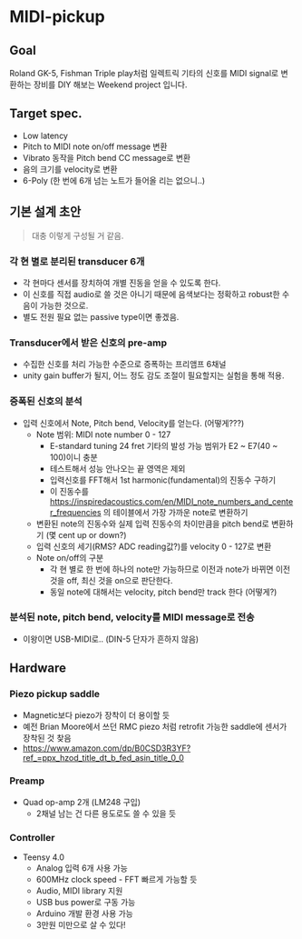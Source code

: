 # MIDI-pickup

## Goal

Roland GK-5, Fishman Triple play처럼 일렉트릭 기타의 신호를 MIDI signal로 변환하는 장비를 DIY 해보는 Weekend project 입니다.

## Target spec.
- Low latency
- Pitch to MIDI note on/off message 변환
- Vibrato 동작을 Pitch bend CC message로 변환
- 음의 크기를 velocity로 변환
- 6-Poly (한 번에 6개 넘는 노트가 들어올 리는 없으니..)

## 기본 설계 초안
> 대충 이렇게 구성될 거 같음.

### 각 현 별로 분리된 transducer 6개
- 각 현마다 센서를 장치하여 개별 진동을 얻을 수 있도록 한다.
- 이 신호를 직접 audio로 쓸 것은 아니기 때문에 음색보다는 정확하고 robust한 수음이 가능한 것으로.
- 별도 전원 필요 없는 passive type이면 좋겠음.

### Transducer에서 받은 신호의 pre-amp 
- 수집한 신호를 처리 가능한 수준으로 증폭하는 프리앰프 6채널
- unity gain buffer가 될지, 어느 정도 감도 조절이 필요할지는 실험을 통해 적용.

### 증폭된 신호의 분석
- 입력 신호에서 Note, Pitch bend, Velocity를 얻는다. (어떻게???)
  - Note 범위: MIDI note number 0 - 127
    - E-standard tuning 24 fret 기타의 발성 가능 범위가 E2 ~ E7(40 ~ 100)이니 충분
    - 테스트해서 성능 안나오는 끝 영역은 제외
    - 입력신호를 FFT해서 1st harmonic(fundamental)의 진동수 구하기
    - 이 진동수를 https://inspiredacoustics.com/en/MIDI_note_numbers_and_center_frequencies 의 테이블에서 가장 가까운 note로 변환하기
  - 변환된 note의 진동수와 실제 입력 진동수의 차이만큼을 pitch bend로 변환하기 (몇 cent up or down?)
  - 입력 신호의 세기(RMS? ADC reading값?)를 velocity 0 - 127로 변환
  - Note on/off의 구분
    - 각 현 별로 한 번에 하나의 note만 가능하므로 이전과 note가 바뀌면 이전 것을 off, 최신 것을 on으로 판단한다.
    - 동일 note에 대해서는 velocity, pitch bend만 track 한다 (어떻게?)

### 분석된 note, pitch bend, velocity를 MIDI message로 전송
- 이왕이면 USB-MIDI로.. (DIN-5 단자가 흔하지 않음)

## Hardware

### Piezo pickup saddle
- Magnetic보다 piezo가 장착이 더 용이할 듯
- 예전 Brian Moore에서 쓰던 RMC piezo 처럼 retrofit 가능한 saddle에 센서가 장착된 것 찾음
- https://www.amazon.com/dp/B0CSD3R3YF?ref_=ppx_hzod_title_dt_b_fed_asin_title_0_0

### Preamp
- Quad op-amp 2개 (LM248 구입)
  - 2채널 남는 건 다른 용도로도 쓸 수 있을 듯

### Controller
- Teensy 4.0
  - Analog 입력 6개 사용 가능
  - 600MHz clock speed - FFT 빠르게 가능할 듯
  - Audio, MIDI library 지원
  - USB bus power로 구동 가능
  - Arduino 개발 환경 사용 가능
  - 3만원 미만으로 살 수 있다!
